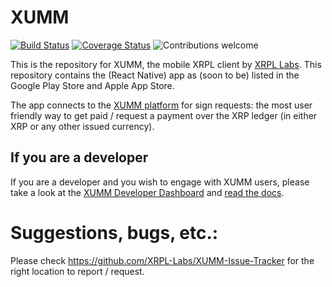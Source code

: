 # XUMM

[![Build Status](https://travis-ci.org/XRPL-Labs/XUMM-App.svg?branch=master)](https://travis-ci.org/XRPL-Labs/XUMM-App)
[![Coverage Status](https://coveralls.io/repos/github/XRPL-Labs/XUMM-App/badge.svg?branch=master)](https://coveralls.io/github/XRPL-Labs/XUMM-App)
![Contributions welcome](https://img.shields.io/badge/contributions-welcome-orange.svg)

This is the repository for XUMM, the mobile XRPL client by [XRPL Labs](https://xrpl-labs.com). This repository contains the (React Native) app as (soon to be) listed in the Google Play Store and Apple App Store.

The app connects to the [XUMM platform](https://github.com/XRPL-Labs/xumm-api) for sign requests: the most user friendly way to get paid / request a payment over the XRP ledger (in either XRP or any other issued currency). 

## If you are a developer

If you are a developer and you wish to engage with XUMM users, please take a look at the [XUMM Developer Dashboard](https://apps.xumm.dev/) and [read the docs](https://xumm.readme.io/).

# Suggestions, bugs, etc.:

Please check https://github.com/XRPL-Labs/XUMM-Issue-Tracker for the right location to report / request.    
